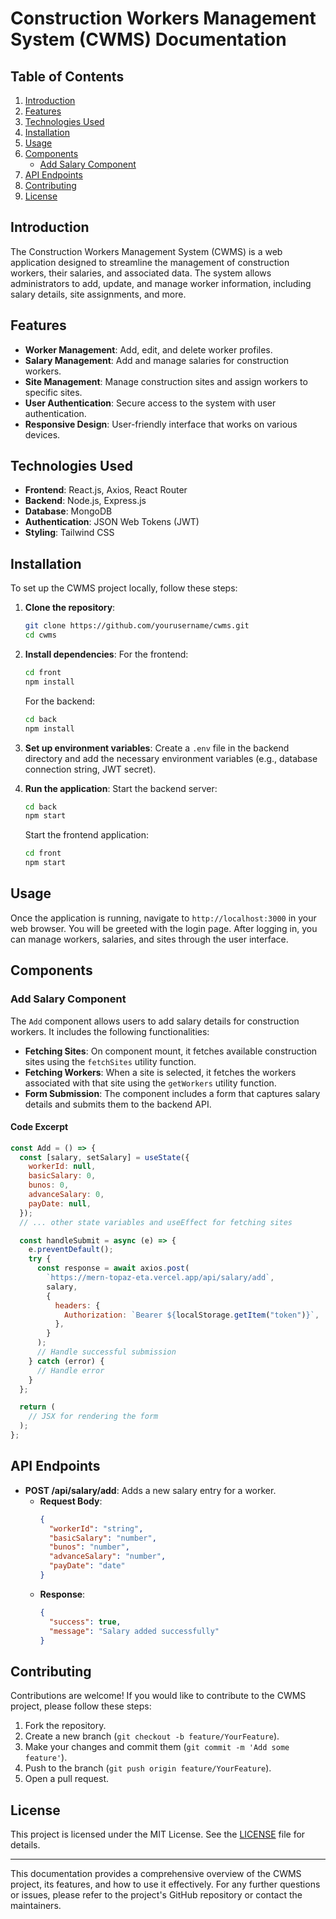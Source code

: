 # Construction Workers Management System (CWMS) Documentation

## Table of Contents
1. [Introduction](#introduction)
2. [Features](#features)
3. [Technologies Used](#technologies-used)
4. [Installation](#installation)
5. [Usage](#usage)
6. [Components](#components)
   - [Add Salary Component](#add-salary-component)
7. [API Endpoints](#api-endpoints)
8. [Contributing](#contributing)
9. [License](#license)

## Introduction
The Construction Workers Management System (CWMS) is a web application designed to streamline the management of construction workers, their salaries, and associated data. The system allows administrators to add, update, and manage worker information, including salary details, site assignments, and more.

## Features
- **Worker Management**: Add, edit, and delete worker profiles.
- **Salary Management**: Add and manage salaries for construction workers.
- **Site Management**: Manage construction sites and assign workers to specific sites.
- **User Authentication**: Secure access to the system with user authentication.
- **Responsive Design**: User-friendly interface that works on various devices.

## Technologies Used
- **Frontend**: React.js, Axios, React Router
- **Backend**: Node.js, Express.js
- **Database**: MongoDB
- **Authentication**: JSON Web Tokens (JWT)
- **Styling**: Tailwind CSS

## Installation
To set up the CWMS project locally, follow these steps:

1. **Clone the repository**:
   ```bash
   git clone https://github.com/yourusername/cwms.git
   cd cwms
   ```

2. **Install dependencies**:
   For the frontend:
   ```bash
   cd front
   npm install
   ```

   For the backend:
   ```bash
   cd back
   npm install
   ```

3. **Set up environment variables**:
   Create a `.env` file in the backend directory and add the necessary environment variables (e.g., database connection string, JWT secret).

4. **Run the application**:
   Start the backend server:
   ```bash
   cd back
   npm start
   ```

   Start the frontend application:
   ```bash
   cd front
   npm start
   ```

## Usage
Once the application is running, navigate to `http://localhost:3000` in your web browser. You will be greeted with the login page. After logging in, you can manage workers, salaries, and sites through the user interface.

## Components

### Add Salary Component
The `Add` component allows users to add salary details for construction workers. It includes the following functionalities:

- **Fetching Sites**: On component mount, it fetches available construction sites using the `fetchSites` utility function.
- **Fetching Workers**: When a site is selected, it fetches the workers associated with that site using the `getWorkers` utility function.
- **Form Submission**: The component includes a form that captures salary details and submits them to the backend API.

#### Code Excerpt
```jsx
const Add = () => {
  const [salary, setSalary] = useState({
    workerId: null,
    basicSalary: 0,
    bunos: 0,
    advanceSalary: 0,
    payDate: null,
  });
  // ... other state variables and useEffect for fetching sites

  const handleSubmit = async (e) => {
    e.preventDefault();
    try {
      const response = await axios.post(
        `https://mern-topaz-eta.vercel.app/api/salary/add`,
        salary,
        {
          headers: {
            Authorization: `Bearer ${localStorage.getItem("token")}`,
          },
        }
      );
      // Handle successful submission
    } catch (error) {
      // Handle error
    }
  };

  return (
    // JSX for rendering the form
  );
};
```

## API Endpoints
- **POST /api/salary/add**: Adds a new salary entry for a worker.
  - **Request Body**:
    ```json
    {
      "workerId": "string",
      "basicSalary": "number",
      "bunos": "number",
      "advanceSalary": "number",
      "payDate": "date"
    }
    ```
  - **Response**:
    ```json
    {
      "success": true,
      "message": "Salary added successfully"
    }
    ```

## Contributing
Contributions are welcome! If you would like to contribute to the CWMS project, please follow these steps:

1. Fork the repository.
2. Create a new branch (`git checkout -b feature/YourFeature`).
3. Make your changes and commit them (`git commit -m 'Add some feature'`).
4. Push to the branch (`git push origin feature/YourFeature`).
5. Open a pull request.

## License
This project is licensed under the MIT License. See the [LICENSE](LICENSE) file for details.

---

This documentation provides a comprehensive overview of the CWMS project, its features, and how to use it effectively. For any further questions or issues, please refer to the project's GitHub repository or contact the maintainers.